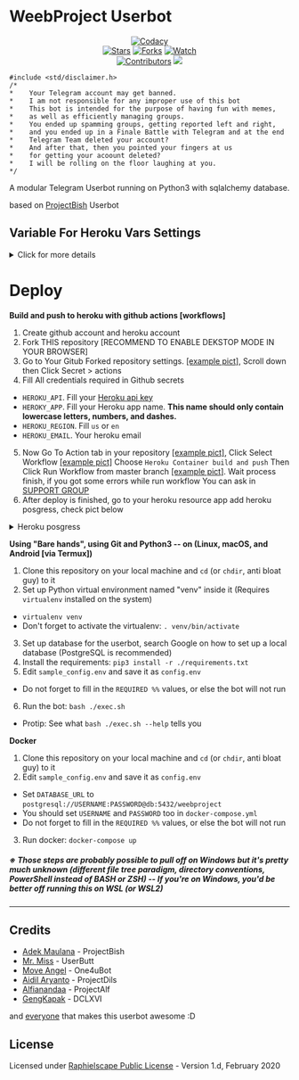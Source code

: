 # WeebProject Userbot

<p align="center">
    <a href="https://app.codacy.com/gh/BianSepang/WeebProject/dashboard"> <img src="https://img.shields.io/codacy/grade/a723cb464d5a4d25be3152b5d71de82d?color=blue&logo=codacy&style=flat-square" alt="Codacy" /></a><br>
    <a href="https://github.com/BianSepang/WeebProject/stargazers"> <img src="https://img.shields.io/github/stars/BianSepang/WeebProject?logo=github&style=flat-square" alt="Stars" /></a>
    <a href="https://github.com/BianSepang/WeebProject/network/members"> <img src="https://img.shields.io/github/forks/BianSepang/WeebProject?logo=github&style=flat-square" alt="Forks" /></a>
    <a href="https://github.com/BianSepang/WeebProject/watchers"> <img src="https://img.shields.io/github/watchers/BianSepang/WeebProject?logo=github&style=flat-square" alt="Watch" /></a><br>
    <a href="https://github.com/BianSepang/WeebProject/graphs/contributors"> <img src="https://img.shields.io/github/contributors/BianSepang/WeebProject?color=blue&style=flat-square" alt="Contributors" /></a>
    <a href="https://pypi.org/project/Telethon/"> <img src="https://img.shields.io/pypi/v/telethon?label=telethon&logo=pypi&logoColor=white&style=flat-square" /></a>
</p>

```
#include <std/disclaimer.h>
/*
*    Your Telegram account may get banned.
*    I am not responsible for any improper use of this bot
*    This bot is intended for the purpose of having fun with memes,
*    as well as efficiently managing groups.
*    You ended up spamming groups, getting reported left and right,
*    and you ended up in a Finale Battle with Telegram and at the end
*    Telegram Team deleted your account?
*    And after that, then you pointed your fingers at us
*    for getting your acoount deleted?
*    I will be rolling on the floor laughing at you.
*/
```

A modular Telegram Userbot running on Python3 with sqlalchemy database.

based on [ProjectBish](https://github.com/adekmaulana/ProjectBish) Userbot
## Variable For Heroku Vars Settings
<details>
   <summary>Click for more details</summary>
   
**1. Required Variable name and value**
- `API_KEY` __# Get this value from [Telegram.org](https://my.telegram.org)__.
- `API_HASH` __# Get this value from [Telegram.org](https://my.telegram.org)__.
- `STRING_SESSION` __# Get this value by running [python3 string_session.py] in Termux or local system__.
- `HEROKU_API_KEY` __# Get your heroku api from [Heroku Account Settings](https://dashboard.heroku.com/account)__.
- `HEROKU_APP_NAME` __# Your heroku app name which are deployed as userbot__.

**2. Non Mandatory Variable Name. [Reccommend to set this]**
- `ALIVE_NAME` __# Name to show in .alive message__.
- `ALIVE_LOGO` __# Show Image/Logo in .alive message. Use telegra.ph or any direct link image__.
- `ANTI_SPAMBOT` __# Kicks spambots from groups after they join. [Requires admin powers in groups to kick.] Fill__ `true` __or__ `false`.
- `ANTI_SPAMBOT_SHOUT` __# Fill this value as false. if you're want Report spambots to @admins in groups after they join, just in case when you don't have admin powers to kick that shit by yourself__.
- `BOTLOG` __# LOG your userbot, Fill__ `true` __or__ `false`.
- `BOTLOG_CHATID` __# chat_id of the Log group. Set it to__ `0` __if__ `BOTLOG` __=__`false` __and/or if__ `LOGSPAMMER` __=__ `false`.
- `BIO_PREFIX` __# Prefix for Last.FM Module Bio__.
- `COUNTRY` __# Your Country to be used in the .time and .date commands__.
- `CLEAN_WELCOME` __# When a new person joins, the old welcome message is deleted, Fill__ `true` __or__ `false`.
- `CONSOLE_LOGGER_VERBOSE` __# If you need verbosity on the console logging__ __Fill__ `true` __or__ `false`.
- `DEEZER_ARL_TOKEN` __# Your DEEZER ARL TOKEN. If you don't know this, leave it blank__.
- `DEFAULT_BIO` __# Default you profile bio__.
- `G_DRIVE_DATA` __# Your client_secret.json__.
- `G_DRIVE_INDEX_URL` __# Your Cloudflare Google Drive Index URL__.
- `GENIUS_ACCESS_TOKEN` __# Client Access Token from [Genius](https://genius.com/api-clients) site__.
- `LOGSPAMMER` __# Set this to__ `true` __in case you want the error logs to be stored in the userbot log group, instead of spitting out the file in the current chat, requires a valid BOTLOG_CHATID to be set__.
- `LASTFM_API` __# API Key for Last.FM module. Get one from [last.fm](https://www.last.fm/api/account/create) site, Leave this blank if you won't use last.fm module__.
- `LASTFM_SECRET` __# SECRET Key for Last.FM module. Get one from [last.fm](https://www.last.fm/api/account/create) site, Leave this blank if you won't use last.fm module__.
- `LASTFM_PASSWORD` __# Your last.fm password. Leave this blank if you won't use last.fm module__.
- `OPEN_WEATHER_MAP_APPID` __# Get your own API key from [openweatermap](https://api.openweathermap.org/data/2.5/weather) site. If you won't use this. Leave it Blank__.
- `OCR_SPACE_API_KEY` __# OCR API Key for .ocr command. Get from [Ocr space](https://ocr.space/ocrapi) site__.
- `PM_AUTO_BAN` __# PM shield if you won't any user spam your PM. Fill__ `true` __or__ `false`.
- `REM_BG_API_KEY` __# API Key for .rbg command. Get from this [Site](https://www.remove.bg/api)__.
- `TZ_NUMBER` __# Fill__ `1` __as a default value, Or in case you've country has multiple time zones. Just change a value to any time zones__.
- `TERM_ALIAS` __# Display user for .term command. set this value as__ `WeebProject` __or any name you want__.
- `TMP_DOWNLOAD_DIRECTORY` __# Set this to__ `./downloads/`. __This variable for Download location many modules (GDrive, .download etc..)__.
- `UPSTREAM_REPO_URL` __# In case if you are maintain a your fork repo, Fill your URL forked repo in value. if not, just paste this [URL](https://github.com/BianSepang/WeebProject)__.
- `USR_TOKEN_UPTOBOX` __# API for direct link uptobox link, Read [this](https://docs.uptobox.com/#how-to-find-my-api-token) NOTE: Required premium uptobox account__.
- `WEATHER_DEFCITY` __# Set the default city for the userbot's weather module__.

</details>

# Deploy
**Build and push to heroku with github actions [workflows]**
1. Create github account and heroku account
2. Fork THIS repository [RECOMMEND TO ENABLE DEKSTOP MODE IN YOUR BROWSER]
3. Go to Your Gitub Forked repository settings. [[example pict]](https://telegra.ph/file/5f8e378f13f41ff7971de.jpg), Scroll down then Click Secret > actions
4. Fill All credentials required in Github secrets
- `HEROKU_API`. Fill your [Heroku api key](https://dashboard.heroku.com/account)
- `HEROKY_APP`. Fill your Heroku app name. **This name should only contain lowercase letters, numbers, and dashes.**
- `HEROKU_REGION`. Fill `us` or `en`
- `HEROKU_EMAIL`. Your heroku email
5. Now Go To Action tab in your repository [[example pict]](https://telegra.ph/file/28cecfc199fc34558ac91.jpg), Click Select Workflow [[example pict]](https://telegra.ph/file/5efd02314c3689bf149f3.jpg) Choose `Heroku Container build and push` Then Click Run Workflow from master branch [[example pict]](https://telegra.ph/file/b0afed12ff49f0ddf7c58.jpg). Wait process finish, if you got some errors while run workflow You can ask in [SUPPORT GROUP](https://t.me/+BYn1fSHCjHY5M2E1)
6. After deploy is finished, go to your heroku resource app add heroku posgress, check pict below

<details>
  <summary>Heroku posgress</summary>
  
![Posgress](https://telegra.ph/file/d6ca4af1af08ba628ab1c.jpg)

</details>

**Using "Bare hands", using Git and Python3 -- on (Linux, macOS, and Android [via Termux])**
1. Clone this repository on your local machine and `cd` (or `chdir`, anti bloat guy) to it
2. Set up Python virtual environment named "venv" inside it (Requires `virtualenv` installed on the system)
  - `virtualenv venv`
  - Don't forget to activate the virtualenv: `. venv/bin/activate`
3. Set up database for the userbot, search Google on how to set up a local database (PostgreSQL is recommended)
4. Install the requirements: `pip3 install -r ./requirements.txt`
5. Edit `sample_config.env` and save it as `config.env`
  - Do not forget to fill in the `REQUIRED %%` values, or else the bot will not run
6. Run the bot: `bash ./exec.sh`
  - Protip: See what `bash ./exec.sh --help` tells you

**Docker**
1. Clone this repository on your local machine and `cd` (or `chdir`, anti bloat guy) to it
2. Edit `sample_config.env` and save it as `config.env`
  - Set `DATABASE_URL` to `postgresql://USERNAME:PASSWORD@db:5432/weebproject`
  - You should set `USERNAME` and `PASSWORD` too in `docker-compose.yml`
  - Do not forget to fill in the `REQUIRED %%` values, or else the bot will not run
3. Run docker: `docker-compose up`

##### ※ Those steps are probably possible to pull off on Windows but it's pretty much unknown (different file tree paradigm, directory conventions, PowerShell instead of BASH or ZSH) -- If you're on Windows, you'd be better off running this on WSL (or WSL2)
---
## Credits
* [Adek Maulana](https://github.com/adekmaulana) - ProjectBish
* [Mr. Miss](https://github.com/keselekpermen69) - UserButt
* [Move Angel](https://github.com/MoveAngel) - One4uBot
* [Aidil Aryanto](https://github.com/aidilaryanto) - ProjectDils
* [Alfianandaa](https://github.com/alfianandaa) - ProjectAlf
* [GengKapak](https://github.com/GengKapak) - DCLXVI

and [everyone](https://github.com/BianSepang/WeebProject/graphs/contributors) that makes this userbot awesome :D

## License
Licensed under [Raphielscape Public License](https://github.com/BianSepang/WeebProject/blob/master/LICENSE) - Version 1.d, February 2020
